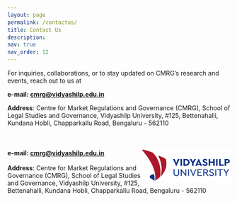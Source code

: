 ```yaml
---
layout: page
permalink: /contactus/
title: Contact Us
description:
nav: true
nav_order: 12
---
```


For inquiries, collaborations, or to stay updated on CMRG’s research and events, reach out to us at

**e-mail: cmrg@vidyashilp.edu.in**

**Address**: Centre for Market Regulations and Governance (CMRG), School of Legal Studies and Governance, Vidyashilp University, #125, Bettenahalli, Kundana Hobli, Chapparkallu Road, Bengaluru - 562110
\
\
\
\
[<img align="right" src="/assets/img/vidyashilpuniversity_logo.png" alt="Vidyashilp University Logo" width="200"/>](https://vidyashilp.edu.in/)
**e-mail: cmrg@vidyashilp.edu.in**
\
\
**Address**: Centre for Market Regulations and Governance (CMRG), School of Legal Studies and Governance, Vidyashilp University, #125, Bettenahalli, Kundana Hobli, Chapparkallu Road, Bengaluru - 562110
